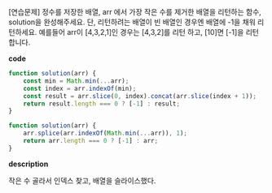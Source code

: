 <!--
파일 이름은 날짜-문제제목 (예시: 2021-03-21-완주하지못한선수.md)
-->

[연습문제] 정수를 저장한 배열, arr 에서 가장 작은 수를 제거한 배열을 리턴하는 함수, solution을 완성해주세요. 단, 리턴하려는 배열이 빈 배열인 경우엔 배열에 -1을 채워 리턴하세요. 예를들어 arr이 [4,3,2,1]인 경우는 [4,3,2]를 리턴 하고, [10]면 [-1]을 리턴 합니다.

**code**

```js
function solution(arr) {
    const min = Math.min(...arr);
    const index = arr.indexOf(min);
    const result = arr.slice(0, index).concat(arr.slice(index + 1));
    return result.length === 0 ? [-1] : result;
}
```

```js
function solution(arr) {
    arr.splice(arr.indexOf(Math.min(...arr)), 1);
    return arr.length === 0 ? [-1] : arr;
}
```

**description**

작은 수 골라서 인덱스 찾고, 배열을 슬라이스했다.
